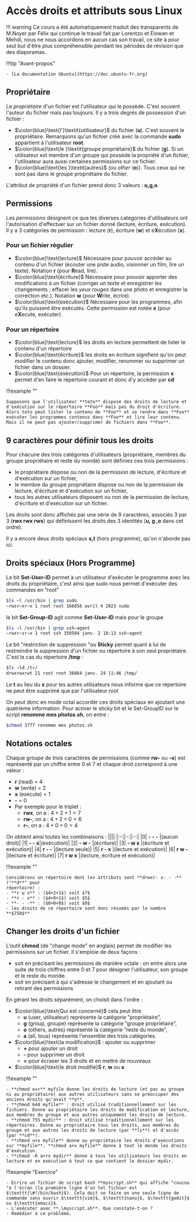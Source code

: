 # Accès droits et attributs sous Linux

!!! warning
    Ce cours a été automatiquement traduit des transparents de M.Noyer par Félix qui continue le travail fait par Lorentzo et Elowan et Mehdi, nous ne nous accordons en aucun cas son travail, ce site à pour seul but d'être plus compréhensible pendant les périodes de révision que des diaporamas.

!!!tip "Avant-propos"

    - [La documentation Ubuntu](https://doc.ubuntu-fr.org)

## Propriétaire

Le _propriétaire_ d'un fichier est l'utilisateur qui le possède. C'est souvent l'auteur du fichier mais pas toujours. Il y a trois degrés de possession d'un fichier :

- $\color{blue}\text{l'}\textit{utilisateur}$ du fichier (**u**). C'est souvent le propriétaire. Remarquons qu'un fichier créé avec la commande **sudo** appartient à l'utilisateur **root**.
- $\color{blue}\text{le }\textit{groupe propriétaire}$ du fichier (**g**). Si un utilisateur est membre d'un groupe qui possède la propriété d'un fichier, l'utilisateur aura aussi certaines permissions sur ce fichier.
- $\color{blue}\text{les }\textit{autres}$ (ou _other_ (**o**)). Tous ceux qui ne sont pas dans le groupe propriétaire du fichier.

L'attribut de propriété d'un fichier prend donc $3$ valeurs : **u,g,o**.

## Permissions

Les _permissions_ désignent ce que les diverses catégories d'utilisateurs ont l'autorisation d'effectuer sur un fichier donné (lecture, écriture, exécution).
Il y a $3$ catégories de permission : lecture (**r**), écriture (**w**) et e**X**écution (**x**).

### Pour un fichier régulier

- $\color{blue}\text{lecture}$ Nécessaire pour pouvoir accéder au contenu d'un fichier (écouter une piste audio, visionner un film, lire un texte). Notation **r** (pour **R**ead, lire).
- $\color{blue}\text{écriture}$ Nécessaire pour pouvoir apporter des modifications à un fichier (corriger un texte et enregistrer les changements ; effacer les _yeux rouges_ dans une photo et enregistrer la correction etc.). Notation **w** (pour **W**rite, écrire).
- $\color{blue}\text{exécution}$ Nécessaire pour les programmes, afin qu'ils puissent être exécutés. Cette permission est notée **x** (pour e**X**ecute, exécuter).

### Pour un répertoire

- $\color{blue}\text{lecture}$ les droits en lecture permettent de lister le contenu d'un répertoire
- $\color{blue}\text{écriture}$ les droits en écriture signifient qu'on peut modifier le contenu donc ajouter, modifier, renommer ou supprimer un fichier dans un dossier.
- $\color{blue}\text{exécution}$ Pour un répertoire, la permission **x** permet d'en faire le répertoire courant et donc d'y accéder par **cd**

!!!example ""

    Supposons que l'utilisateur **toto** dispose des droits de lecture et d'exécution sur le répertoire **Foo** mais pas du droit d'écriture. Alors toto peut lister le contenu de **Foo** et se rendre dans **Foo** exécuter les programmes contenus dans **Foo** et lire leur contenu. Mais il ne peut pas ajouter/supprimer de fichiers dans **Foo**.

## $9$ caractères pour définir tous les droits

Pour chacune des trois catégories d'utilisateurs (propriétaire, membres du groupe propriétaire et reste du monde) sont définies ces trois permissions :

- le propriétaire dispose ou non de la permission de lecture, d'écriture et d'exécution sur un fichier,
- le membre du groupe propriétaire dispose ou non de la permission de lecture, d'écriture et d'exécution sur un fichier,
- tous les autres utilisateurs disposent ou non de la permission de lecture, d'écriture et d'exécution sur un fichier.

Les droits sont donc affichés par une série de $9$ caractères, associés $3$ par $3$ (**rwx rwx rwx**) qui définissent les droits des 3 identités (**u, g ,o** dans cet ordre).

Il y a encore deux droits spéciaux **s,t** (hors programme), qu'on n'aborde pas ici.

## Droits spéciaux (Hors Programme)

Le bit **Set-User-ID** permet à un utilisateur d'exécuter le programme
avec les droits du propriétaire, c'est ainsi que sudo nous permet
d'exécuter des commandes en ”root”

```Bash linenums="1"
$ls −l /usr/bin | grep sudo
−rwsr−xr−x 1 root root 166056 avril 4 2023 sudo
```

le bit **Set-Group-ID** agit comme **Set-User-ID** mais pour le groupe

```Bash linenums="1"
$ls −l /usr/bin | grep ssh−agent
−rwxr−sr−x 1 root ssh 350504 janv. 2 18:13 ssh−agent
```

Le bit "restriction de suppression "ou **Sticky** permet quant à lui de restreindre la suppression d'un fichier ou répertoire à son seul propriétaire. C'est le cas du répertoire **/tmp** :

```Bash linenums="1"
$ls −ld /t∗/
drwxrwxrwt 21 root root 36864 janv. 24 11:46 /tmp/
```

Le **t** au lieu du **x** pour les autres utilisateurs nous informe que ce répertoire ne peut être supprimé que par l'utilisateur root

On peut donc en mode octal accorder ces droits spéciaux en ajoutant une quatrième information. Pour activer le sticky bit et le Set-GroupID sur le script **renomme mes photos.sh**, on entre :

```bash linenums="1"
$chmod 3777 renomme mes photos.sh
```

## Notations octales

Chaque groupe de trois caractères de permissions (comme **rw-** ou **–x**) est représenté par un chiffre entre 0 et 7 et chaque droit correspond à une valeur :

- **r** (read) = $4$
- **w** (write) = $2$
- **x** (execute) = $1$
- **-** = $0$
- Par exemple pour le triplet :
    - **rwx**, on a : $4+2+1=7$
    - **rw-**, on a : $4+2+0=6$
    - **r–**, on a : $4+0+0=4$

On obtient ainsi toutes les combinaisons :
||||
|:-:|:-:|:-:|
|0| **- - -** |(aucun droit)|
|1| **- - x**|(exécution)|
|2| **- w -** |(écriture)|
|3| **- w x** |(écriture et exécution)|
|4| **r - -** |(lecture seule)|
|5| **r - x** |(lecture et exécution)|
|6| **r w -** |(lecture et écriture)|
|7| **r w x** |(lecture, écriture et exécution)|

!!!example ""

    Considérons un répertoire dont les attributs sont **drwxr- x- - -** ("**d**" pour
    répertoire) :
    - **r w x** : ($4+2+1$) soit $7$
    - **r - x** : ($4+0+1$) soit $5$
    - **- - -** : ($0+0+0$) soit $0$
    - les droits de ce répertoire sont donc résumés par le nombre **$750$**

## Changer les droits d'un fichier

L'outil **chmod** (de "change mode" en anglais) permet de modifier les permissions sur un fichier. Il s'emploie de deux façons :

- soit en précisant les permissions de manière octale : on entre alors une suite de trois chiffres entre 0 et 7 pour désigner l'utilisateur, son groupe et le reste du monde.
- soit en précisant à qui s'adresse le changement et en ajoutant ou retirant des permissions

En gérant les droits séparément, on choisit dans l'ordre :

- $\color{blue}\text{Qui est concerné}$ cela peut être
    - **u** (user, utilisateur) représente la catégorie ”propriétaire”,
    - **g** (group, groupe) représente la catégorie ”groupe propriétaire”,
    - **o** (others, autres) représente la catégorie ”reste du monde”,
    - **a** (all, tous) représente l'ensemble des trois catégories.
- $\color{blue}\text{la modification}$ : ajouter ou supprimer
    - **+** pour ajouter un droit
    - **-** pour supprimer un droit
    - **=** pour écraser les $3$ droits et en mettre de nouveaux
- $\color{blue}\text{le droit modifié}$ **r**, **w** ou **x**

!!!example ""

    - **chmod o=r** myfile donne les droits de lecture (et pas au groupe ni au propriétaire) aux autres utilisateurs sans se préoccuper des anciens droits qu'avait **o**.
    - **chmod 644 myfile** : droit utilisé traditionnellement sur les fichiers. Donne au propriétaire les droits de modification et lecture, aux membres du groupe et aux autres uniquement les droits de lecture.
    - **chmod 755 mydir** : droit utilisé traditionnellement sur les répertoires. Donne au propriétaire tous les droits, aux membres du groupe et aux autres les droits de lecture (par **ls**) et d'accès (par **cd**).
    - **chmod u+x myfile** donne au propriétaire les droits d'exécutions sur **myfile**. **chmod a+x myfile** donne à tout le monde les droits
    d'exécution.
    - **chmod -R a+rx mydir** donne à tous les utilisateurs les droits en
    lecture et en exécution à tout ce que contient le dossier mydir.

!!!example "Exercice"

    - Écrire un fichier de script bash **myscript.sh** qui affiche "coucou "à l'écran (la première ligne d'un tel fichier est $\texttt{\#!/bin/bash}$). Cela doit se faire en une seule ligne de commande sans ouvrir $\texttt{vim}$, $\texttt{nano}$, $\texttt{gedit}$ ou $\texttt{emacs}$.
    - L'exécuter avec **.\myscript.sh**. Que constate-t-on ?
    - Remédier à ce problème.
